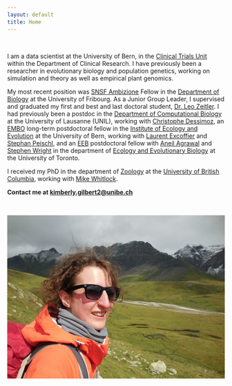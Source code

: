 ```yaml
---
layout: default
title: Home
---
```



&nbsp;



I am a data scientist at the University of Bern, in the [Clinical Trials Unit](https://www.ispm.unibe.ch/research/research_support/ctu_bern/index_eng.html) within the Department of Clinical Research. I have previously been a researcher in evolutionary biology and population genetics, working on simulation and theory as well as empirical plant genomics.

My most recent position was [SNSF Ambizione](http://www.snf.ch/en/funding/careers/ambizione/Pages/default.aspx) 
Fellow in the [Department of Biology](https://www.unifr.ch/bio/en/groups/gilbert/) 
at the University of Fribourg. As a Junior Group Leader, I supervised and graduated my first and best and last doctoral student, [Dr. Leo Zeitler](https://scholar.google.de/citations?user=e-uwjOAAAAAJ&hl=de). I had previously been a postdoc in the [Department of Computational Biology](https://www.unil.ch/dbc/en/home.html) 
at the University of Lausanne (UNIL), working with [Christophe Dessimoz](https://lab.dessimoz.org/), 
an [EMBO](http://www.embo.org/) 
long-term postdoctoral fellow in the [Institute of Ecology and Evolution](http://www.iee.unibe.ch/index_eng.html) 
at the University of Bern, working with [Laurent Excoffier](http://www.cmpg.iee.unibe.ch/about_us/team/researchers/prof_dr_excoffier_laurent/index_eng.html) 
and [Stephan Peischl](http://www.bioinformatics.unibe.ch/about_us/staff/dr_peischl_stephan/index_eng.html), 
and an [EEB](http://www.eeb.utoronto.ca/about-us/employment/postdocs.htm) 
postdoctoral fellow with [Aneil Agrawal](http://agrawal.eeb.utoronto.ca/) 
and [Stephen Wright](http://wright.eeb.utoronto.ca/) 
in the department of [Ecology and Evolutionary Biology](http://www.eeb.utoronto.ca/) 
at the University of Toronto.

I received my PhD in the department of [Zoology](http://www.zoology.ubc.ca/) at the [University of British Columbia](http://www.ubc.ca/), working with [Mike Whitlock](http://www.zoology.ubc.ca/person/whitlock).

**Contact me at kimberly.gilbert2@unibe.ch**  
<!--- &nbsp; &nbsp; &nbsp; &nbsp; &nbsp; &nbsp; &nbsp; &nbsp; &nbsp; &nbsp; &nbsp; **or kimberly.gilbert@unifr.ch**  --->

&nbsp;



![photo](https://github.com/kjgilbert/kjgilbert.github.io/raw/master/extras/Photo.png)
